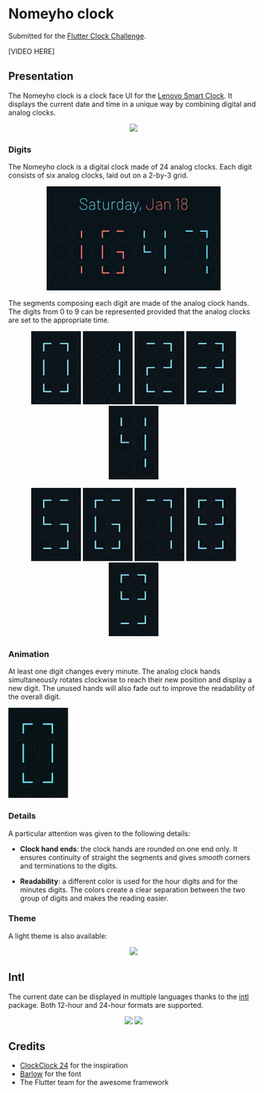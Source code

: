 # Nomeyho clock

Submitted for the [Flutter Clock Challenge](https://flutter.dev/clock).

[VIDEO HERE]

## Presentation
The Nomeyho clock is a clock face UI for the [Lenovo Smart Clock](https://www.lenovo.com/fr/fr/smart-clock/).
It displays the current date and time in a unique way by combining digital and analog clocks.

<p align="center">
    <img src='screenshots/dark_theme.png' width='400'>
</p>

### Digits
The Nomeyho clock is a digital clock made of 24 analog clocks.
Each digit consists of six analog clocks, laid out on a 2-by-3 grid.

<p align="center">
    <img src='screenshots/dark_theme2.png' width='350'>
</p>

The segments composing each digit are made of the analog clock hands. The digits from 0 to 9
can be represented provided that the analog clocks are set to the appropriate time.

<p align="center">
    <img src='screenshots/0.png' width='100'>
    <img src='screenshots/1.png' width='100'>
    <img src='screenshots/2.png' width='100'>
    <img src='screenshots/3.png' width='100'>
    <img src='screenshots/4.png' width='100'>
</p>
<p align="center" style="margin-bottom: 0">
    <img src='screenshots/5.png' width='100'>
    <img src='screenshots/6.png' width='100'>
    <img src='screenshots/7.png' width='100'>
    <img src='screenshots/8.png' width='100'>
    <img src='screenshots/9.png' width='100'>
</p>

### Animation
At least one digit changes every minute. The analog clock hands
simultaneously rotates clockwise to reach their new position and display a new digit.
The unused hands will also fade out to improve the readability of the overall digit.

<img src='screenshots/animation.gif' width='120'>

### Details
A particular attention was given to the following details:
* **Clock hand ends**: the clock hands are rounded on one end only. It ensures continuity of straight
the segments and gives *smooth* corners and terminations to the digits.

* **Readability**: a different color is used for the hour digits and for the minutes digits.
The colors create a clear separation between the two group of digits and makes the reading easier.

### Theme
A light theme is also available:

<p align="center">
    <img src='screenshots/light_theme.png' width='400'>
</p>

## Intl
The current date can be displayed in multiple languages thanks to
the [intl](https://pub.dev/packages/intl) package. Both 12-hour and 24-hour formats are supported.

<p align="center">
    <img src='screenshots/french.png' width='350'>
    <img src='screenshots/spanish.png' width='350'>
</p>

## Credits
* [ClockClock 24](https://clockclock.com/) for the inspiration
* [Barlow](https://fonts.google.com/specimen/Barlow) for the font
* The Flutter team for the awesome framework
